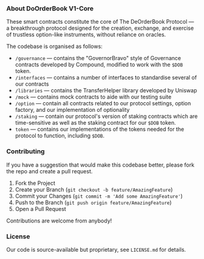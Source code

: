 ### About DoOrderBook V1-Core

These smart contracts constitute the core of The DeOrderBook Protocol —  a breakthrough protocol designed for the creation, exchange, and exercise of trustless option-like instruments, without reliance on oracles.

The codebase is organised as follows:

- `/governance` — contains the "GovernorBravo" style of Governance contracts developed by Compound, modified to work with the `$DOB` token.
- `/interfaces` — contains a number of interfaces to standardise several of our contracts
- `/libraries` — contains the TransferHelper library developed by Uniswap
- `/mock` — contains mock contracts to aide with our testing suite
- `/option` — contain all contracts related to our protocol settings, option factory, and our implementation of optionality
- `/staking` — contain our protocol's version of staking contracts which are time-sensitive as well as the staking contract for our `$DOB` token.
- `token` — contains our implementations of the tokens needed for the protocol to function, including `$DOB`.

### Contributing

If you have a suggestion that would make this codebase better, please fork the repo and create a pull request.

1. Fork the Project
2. Create your Branch (`git checkout -b feature/AmazingFeature`)
3. Commit your Changes (`git commit -m 'Add some AmazingFeature'`)
4. Push to the Branch (`git push origin feature/AmazingFeature`)
5. Open a Pull Request

Contributions are welcome from anybody!

### License

Our code is source-available but proprietary, see `LICENSE.md` for details.